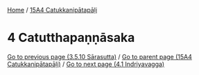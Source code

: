 
[Home](/) / [15A4 Catukkanipātapāḷi](../15A4.md)

# 4 Catutthapaṇṇāsaka


[Go to previous page (3.5.10 Sārasutta)](3/3.5/3.5.10.md) / [Go to parent page (15A4 Catukkanipātapāḷi)](0.md) / [Go to next page (4.1 Indriyavagga)](4/4.1.md)


